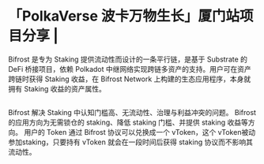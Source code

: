 # 「PolkaVerse 波卡万物生长」厦门站项目分享 | 

Bifrost 是专为 Staking 提供流动性而设计的一条平行链，是基于 Substrate 的 DeFi 桥接项目，依赖 Polkadot 中继网络实现跨链多资产的支持。用户可在资产跨链时获得 Staking 收益，在 Bifrost Network 上构建的生态应用程序，本身就拥有 Staking 收益的资产属性。

<img :src="$withBase('/zh/news-13/news-ama13-1.jpg')" alt="" width="70%" />

Bifrost 解决 Staking 中认知门槛高、无流动性、治理与利益冲突的问题。
Bifrost 的应用方向为无需锁仓的 staking、降低 staking 门槛、并提供 staking 收益等方向。
用户的 Token 通过 Bifrost 协议可以兑换成一个 vToken，这个 vToken被动参加staking，只要持有 vToken 就会在一段时间后获得 staking 协议而不影响其流动性。


